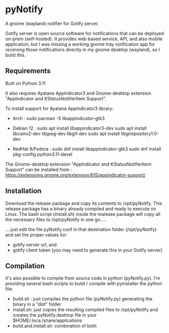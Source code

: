 # pyNotify
A gnome (wayland) notifier for Gotify server.

Gotify server is open source software for notifications that can be deployed on-prem (self-hosted). 
It provides web based service, API,  and also mobile application, but I was missing a working gnome tray notification app for receiving those notifications directly in my gnome desktop (wayland), so I build this.

## Requirements
Built on Python 3.11

It also requires Ayatana AppIndicator3 and Gnome-desktop extension "AppIndicator and KStatusNotifierItem Support".

To install support for Ayatana AppIndicator3 library:

- Arch :
      sudo pacman -S libappindicator-gtk3
  
- Debian 12 :
      sudo apt install libappindicator3-dev
      sudo apt install libcairo2-dev libjpeg-dev libgif-dev
      sudo apt install libgirepository1.0-dev

- RedHat 9/Fedora :
      sudo dnf install libappindicator-gtk3
      sudo dnf install pkg-config python3.11-devel

The Gnome-desktop extension "AppIndicator and KStatusNotifierItem Support" can be installed from : https://extensions.gnome.org/extension/615/appindicator-support/
  

## Installation
Download the release package and copy itś contents to /opt/pyNotify. 
This release package has a binary already compiled and ready to execute on Linux.
The bash script (install.sh) inside the realease package will copy all the necessary files to /opt/pyNotify in one go.....

....just edit the file pyNotify.conf in that destination folder (/opt/pyNotify) and set the proper values for:
- gotify server url, and 
- gotify client token  (you may need to generate this in your Gotify server)

## Compilation
It's also possible to compile from source code in python (pyNotify.py).
I'm providing several bash scripts to build / compile with pyinstaller the python file:
- build.sh : just compiles the python file (pyNotify.py) generating the binary in a "dist" folder
- install.sh: just copies the resulting compiled files to /opt/pyNotify and creates the pyNotify.desktop file in your $HOME/.loca./share/applications
- build.and.install.sh: combination of both 
